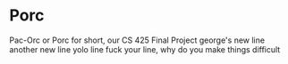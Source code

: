 Porc
====

Pac-Orc or Porc for short, our CS 425 Final Project
george's new line
another new line
yolo line
fuck your line, why do you make things difficult